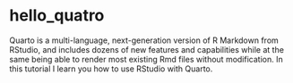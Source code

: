 # hello_quatro
Quarto is a multi-language, next-generation version of R Markdown from RStudio, and includes dozens of new features and capabilities while at the same being able to render most existing Rmd files without modification.  In this tutorial I learn you how to use RStudio with Quarto.

